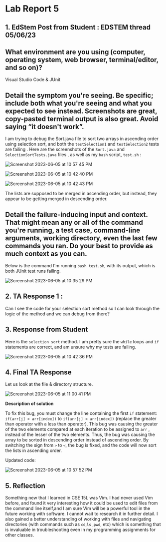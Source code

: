# Lab Report 5

## 1. EdStem Post from Student : EDSTEM thread 05/06/23

## **What environment are you using (computer, operating system, web browser, terminal/editor, and so on)?**

Visual Studio Code & JUnit

## **Detail the symptom you're seeing. Be specific; include both what you're seeing and what you expected to see instead. Screenshots are great, copy-pasted terminal output is also great. Avoid saying “it doesn't work”.**

I am trying to debug the Sort.java file to sort two arrays in ascending order using selection sort, and both the `testSelection1` and `testSelection2` tests are failing . Here are the screenshots of the  `Sort.java` and `SelectionSortTests.java` files , as well as my `bash` script, `test.sh`  :

![Screenshot 2023-06-05 at 10 57 45 PM](https://github.com/gauravn17/cse-15l-lab-reports/assets/93863977/ef40ceae-0a67-4127-a667-2d9f6891654c)

![Screenshot 2023-06-05 at 10 42 40 PM](https://github.com/gauravn17/cse-15l-lab-reports/assets/93863977/081db1b0-9ea8-4a45-a12e-a51fdd67c45f)


![Screenshot 2023-06-05 at 10 42 43 PM](https://github.com/gauravn17/cse-15l-lab-reports/assets/93863977/4e585194-03a3-4465-afd3-0909f70c144e)

The lists are supposed to be merged in ascending order, but instead, they appear to be getting merged in descending order.

## **Detail the failure-inducing input and context. That might mean any or all of the command you're running, a test case, command-line arguments, working directory, even the last few commands you ran. Do your best to provide as much context as you can.**

 Below is the command I'm running `bash test.sh`, with its output, which is both JUnit test runs failing.
 
![Screenshot 2023-06-05 at 10 35 29 PM](https://github.com/gauravn17/cse-15l-lab-reports/assets/93863977/90563b4c-22bb-4b62-ae78-de5fbba3af29)


## 2. TA Response 1 :

Can I see the code for your selection sort method so I can look through the logic of the method and we can debug from there?

## 3. Response from Student

Here is the `selection sort` method. I am pretty sure the  `while` loops and `if` statements are correct, and am unsure why my tests are failing.

![Screenshot 2023-06-05 at 10 42 36 PM](https://github.com/gauravn17/cse-15l-lab-reports/assets/93863977/dbf65967-2c55-471b-b8e2-9ce1db1d89ac)

## 4. Final TA Response

Let us look at the file & directory structure.
 
![Screenshot 2023-06-05 at 11 00 41 PM](https://github.com/gauravn17/cse-15l-lab-reports/assets/93863977/85dafe52-d449-4924-9747-63af64c9a203)

**Description of solution**

To fix this bug, you must change the line containing the first `if` statement: `if(arr[j] > arr[index])` to `if(arr[j] < arr[index])` (replace the greater than operator with a less than operator). This bug was causing the greater of the two elements compared at each iteration to be assigned to `arr` , instead of the lesser of the two elements. Thus, the bug was causing the array to be sorted in descending order instead of ascending order. By switching the sign from `>` to `<`, the bug is fixed, and the code will now sort the lists in ascending order.

Updated code:

![Screenshot 2023-06-05 at 10 57 52 PM](https://github.com/gauravn17/cse-15l-lab-reports/assets/93863977/5155ddde-b188-46ba-bd82-d15fa30f704c)


## 5. Reflection

Something new that I learned in CSE 15L was Vim. I had never used Vim before, and found it very interesting how it could be used to edit files from the command line itself,and I am sure Vim will be a powerful tool in the future working with software. I cannot wait to research it in further detail. I also gained a better understanding of working with files and navigating directories (with commands such as `cd`,`ls` ,`pwd`, etc) which is something that is invaluable in troubleshooting even in my programming assignments for other classes.
